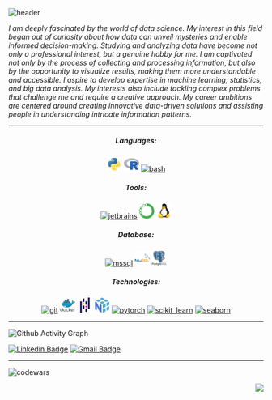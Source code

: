 ![header](https://capsule-render.vercel.app/api?type=venom&height=200&color=gradient&customColorList=27&text=👋%20Hello%20World!&section=header&textBg=false&reversal=false&animation=twinkling&descAlign=51)

<p><i> I am deeply fascinated by the world of data science. My interest in this field began out of curiosity about how data can unveil mysteries and enable informed decision-making. Studying and analyzing data have become not only a professional interest, but a genuine hobby for me. I am captivated not only by the process of collecting and processing information, but also by the opportunity to visualize results, making them more understandable and accessible. I aspire to develop expertise in machine learning, statistics, and big data analysis. My interests also include tackling complex problems that challenge me and require a creative approach. My career ambitions are centered around creating innovative data-driven solutions and assisting people in understanding intricate information patterns.</i></p>

<hr></hr>

<h5 align="center">Languages:</h5>
<p align="center">
        <a href="https://www.python.org" target="_blank" rel="noreferrer"> <img src="https://raw.githubusercontent.com/devicons/devicon/master/icons/python/python-original.svg" alt="python" width="30" height="30"/></a>
        <a href="https://cran.r-project.org/" target="_blank" rel="noreferrer"> <img src="https://github.com/devicons/devicon/blob/master/icons/r/r-original.svg" alt="R" width="30" height="30"/></a>
        <a href="https://www.gnu.org/software/bash/" target="_blank" rel="noreferrer"> <img src="https://www.vectorlogo.zone/logos/gnu_bash/gnu_bash-icon.svg" alt="bash" width="30" height="30"/></a>
</p>
<h5 align="center">Tools:</h5>
<p align="center">
        <a href="https://www.jetbrains.com/" target="_blank" rel="noreferrer"> <img src="https://resources.jetbrains.com/storage/products/company/brand/logos/jb_beam.svg" alt="jetbrains" width="30" height="30"/></a>
        <a href="https://www.anaconda.com/" target="_blank" rel="noreferrer"> <img src="https://github.com/devicons/devicon/blob/master/icons/anaconda/anaconda-original.svg" alt="anaconda" width="30" height="30"></a>
        <a href="https://www.linux.org/" target="_blank" rel="noreferrer"> <img src="https://raw.githubusercontent.com/devicons/devicon/master/icons/linux/linux-original.svg" alt="linux" width="30" height="30"/></a>        
</p>
<h5 align="center">Database:</h5>
<p align="center">
        <a href="https://www.microsoft.com/en-us/sql-server" target="_blank" rel="noreferrer"> <img src="https://www.svgrepo.com/show/303229/microsoft-sql-server-logo.svg" alt="mssql" width="30" height="30"/></a> 
        <a href="https://www.mysql.com/" target="_blank" rel="noreferrer"> <img src="https://raw.githubusercontent.com/devicons/devicon/master/icons/mysql/mysql-original-wordmark.svg" alt="mysql" width="30" height="30"/></a>
        <a href="https://www.postgresql.org" target="_blank" rel="noreferrer"> <img src="https://raw.githubusercontent.com/devicons/devicon/master/icons/postgresql/postgresql-original-wordmark.svg" alt="postgresql" width="30" height="30"/></a>
</p>
<h5 align="center">Technologies:</h5>
<p align="center">
        <a href="https://git-scm.com/" target="_blank" rel="noreferrer"> <img src="https://www.vectorlogo.zone/logos/git-scm/git-scm-icon.svg" alt="git" width="30" height="30"/></a> 
        <a href="https://www.docker.com/" target="_blank" rel="noreferrer"> <img src="https://raw.githubusercontent.com/devicons/devicon/master/icons/docker/docker-original-wordmark.svg" alt="docker" width="30" height="30"/></a>
        <a href="https://pandas.pydata.org/" target="_blank" rel="noreferrer"> <img src="https://github.com/devicons/devicon/blob/master/icons/pandas/pandas-original.svg" alt="pandas" width="30" height="30"/></a>
        <a href="https://numpy.org/" target="_blank" rel="noreferrer"> <img src="https://github.com/devicons/devicon/blob/master/icons/numpy/numpy-original.svg" alt="numpy" width="30" height="30"/></a>
        <a href="https://pytorch.org/" target="_blank" rel="noreferrer"> <img src="https://www.vectorlogo.zone/logos/pytorch/pytorch-icon.svg" alt="pytorch" width="30" height="30"/></a> 
        <a href="https://scikit-learn.org/" target="_blank" rel="noreferrer"> <img src="https://upload.wikimedia.org/wikipedia/commons/0/05/Scikit_learn_logo_small.svg" alt="scikit_learn" width="30" height="30"/></a> 
        <a href="https://seaborn.pydata.org/" target="_blank" rel="noreferrer"> <img src="https://seaborn.pydata.org/_images/logo-mark-lightbg.svg" alt="seaborn" width="30" height="30"/></a>
</p>

<hr></hr>
                
![Github Activity Graph](https://github-readme-activity-graph.vercel.app/graph?username=Rizus&theme=material-palenight&custom_title=My%20Github%20Activity%20Graph%20&hide_border=true)

<p><a href="https://www.linkedin.com/in/ievgen-pozdniakov-4804a3171/" rel="nofollow"><img src="https://camo.githubusercontent.com/f130f9b92b5363808e34ef309ef9a8247830fe06431d62150f6078ed3b025358/68747470733a2f2f696d672e736869656c64732e696f2f62616467652f2d4c696e6b6564696e2d626c75653f7374796c653d666c6174266c6f676f3d4c696e6b6564696e266c6f676f436f6c6f723d7768697465" alt="Linkedin Badge" data-canonical-src="https://img.shields.io/badge/-Linkedin-blue?style=flat&amp;logo=Linkedin&amp;logoColor=white" style="max-width: 100%;"></a>
<a href="mailto:pozdniakov.ievgen@gmail.com"><img src="https://camo.githubusercontent.com/7f4c611a29c12b71ee6b279513da62bdfa9afc7117ac717b533c2e640de83584/68747470733a2f2f696d672e736869656c64732e696f2f62616467652f2d476d61696c2d7265643f7374796c653d666c6174266c6f676f3d476d61696c266c6f676f436f6c6f723d7768697465" alt="Gmail Badge" data-canonical-src="https://img.shields.io/badge/-Gmail-red?style=flat&amp;logo=Gmail&amp;logoColor=white" style="max-width: 100%;"></a>
</p>
<hr></hr>


![codewars](https://www.codewars.com/users/Rizus/badges/small)

<p align="right"> <a href="https://komarev.com/ghpvc/?username=Rizus&abbreviated=true&color=00b2b2" target="_blank" rel="noreferrer"> <img src="https://komarev.com/ghpvc/?username=Rizus&abbreviated=true&color=00b2b2" /> </a></p>
